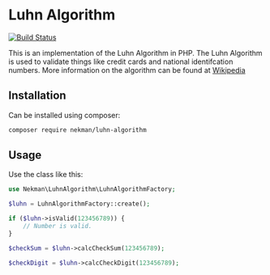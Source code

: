 # Luhn Algorithm

[![Build Status](https://travis-ci.org/Ekman/Luhn-Algorithm.svg?branch=master)](https://travis-ci.org/Ekman/Luhn-Algorithm)

This is an implementation of the Luhn Algorithm in PHP. The Luhn Algorithm is
used to validate things like credit cards and national identifcation numbers.
More information on the algorithm can be found at [Wikipedia](http://en.wikipedia.org/wiki/Luhn_algorithm)

## Installation

Can be installed using composer:
```bash
composer require nekman/luhn-algorithm
```

## Usage

Use the class like this:

```php
use Nekman\LuhnAlgorithm\LuhnAlgorithmFactory;

$luhn = LuhnAlgorithmFactory::create();

if ($luhn->isValid(123456789)) {
	// Number is valid.
}

$checkSum = $luhn->calcCheckSum(123456789);

$checkDigit = $luhn->calcCheckDigit(123456789);
```
